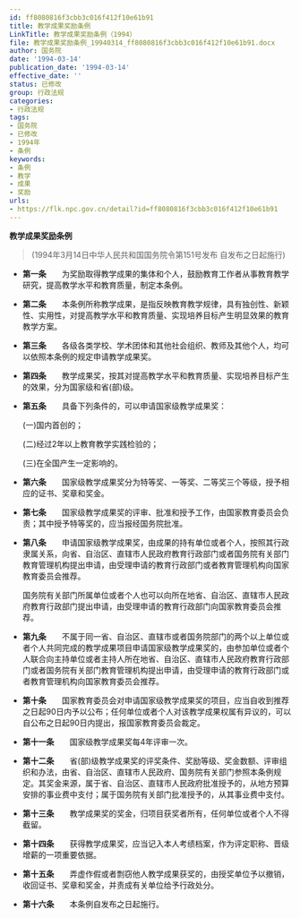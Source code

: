 ```yaml
---
id: ff8080816f3cbb3c016f412f10e61b91
title: 教学成果奖励条例
LinkTitle: 教学成果奖励条例（1994）
file: 教学成果奖励条例_19940314_ff8080816f3cbb3c016f412f10e61b91.docx
author: 国务院
date: '1994-03-14'
publication_date: '1994-03-14'
effective_date: ''
status: 已修改
group: 行政法规
categories:
- 行政法规
tags:
- 国务院
- 已修改
- 1994年
- 条例
keywords:
- 条例
- 教学
- 成果
- 奖励
urls:
- https://flk.npc.gov.cn/detail?id=ff8080816f3cbb3c016f412f10e61b91
---
```


**教学成果奖励条例**

> (1994年3月14日中华人民共和国国务院令第151号发布 自发布之日起施行)

- **第一条**　　为奖励取得教学成果的集体和个人，鼓励教育工作者从事教育教学研究，提高教学水平和教育质量，制定本条例。

- **第二条**　　本条例所称教学成果，是指反映教育教学规律，具有独创性、新颖性、实用性，对提高教学水平和教育质量、实现培养目标产生明显效果的教育教学方案。

- **第三条**　　各级各类学校、学术团体和其他社会组织、教师及其他个人，均可以依照本条例的规定申请教学成果奖。

- **第四条**　　教学成果奖，按其对提高教学水平和教育质量、实现培养目标产生的效果，分为国家级和省(部)级。

- **第五条**　　具备下列条件的，可以申请国家级教学成果奖：

  (一)国内首创的；

  (二)经过2年以上教育教学实践检验的；

  (三)在全国产生一定影响的。

- **第六条**　　国家级教学成果奖分为特等奖、一等奖、二等奖三个等级，授予相应的证书、奖章和奖金。

- **第七条**　　国家级教学成果奖的评审、批准和授予工作，由国家教育委员会负责；其中授予特等奖的，应当报经国务院批准。

- **第八条**　　申请国家级教学成果奖，由成果的持有单位或者个人，按照其行政隶属关系，向省、自治区、直辖市人民政府教育行政部门或者国务院有关部门教育管理机构提出申请，由受理申请的教育行政部门或者教育管理机构向国家教育委员会推荐。

  国务院有关部门所属单位或者个人也可以向所在地省、自治区、直辖市人民政府教育行政部门提出申请，由受理申请的教育行政部门向国家教育委员会推荐。

- **第九条**　　不属于同一省、自治区、直辖市或者国务院部门的两个以上单位或者个人共同完成的教学成果项目申请国家级教学成果奖的，由参加单位或者个人联合向主持单位或者主持人所在地省、自治区、直辖市人民政府教育行政部门或者国务院有关部门教育管理机构提出申请，由受理申请的教育行政部门或者教育管理机构向国家教育委员会推荐。

- **第十条**　　国家教育委员会对申请国家级教学成果奖的项目，应当自收到推荐之日起90日内予以公布；任何单位或者个人对该教学成果权属有异议的，可以自公布之日起90日内提出，报国家教育委员会裁定。

- **第十一条**　　国家级教学成果奖每4年评审一次。

- **第十二条**　　省(部)级教学成果奖的评奖条件、奖励等级、奖金数额、评审组织和办法，由省、自治区、直辖市人民政府、国务院有关部门参照本条例规定。其奖金来源，属于省、自治区、直辖市人民政府批准授予的，从地方预算安排的事业费中支付；属于国务院有关部门批准授予的，从其事业费中支付。

- **第十三条**　　教学成果奖的奖金，归项目获奖者所有，任何单位或者个人不得截留。

- **第十四条**　　获得教学成果奖，应当记入本人考绩档案，作为评定职称、晋级增薪的一项重要依据。

- **第十五条**　　弄虚作假或者剽窃他人教学成果获奖的，由授奖单位予以撤销，收回证书、奖章和奖金，并责成有关单位给予行政处分。

- **第十六条**　　本条例自发布之日起施行。
